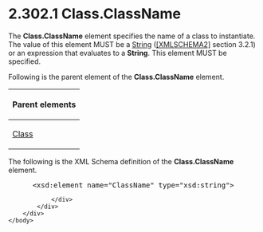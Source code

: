 <html dir="LTR" xmlns:mshelp="http://msdn.microsoft.com/mshelp" xmlns:ddue="http://ddue.schemas.microsoft.com/authoring/2003/5" xmlns:xlink="http://www.w3.org/1999/xlink" xmlns:tool="http://www.microsoft.com/tooltip">
    <head>
        <meta http-equiv="Content-Type" content="text/html; CHARSET=utf-8"></meta>
        <meta name="save" content="history"></meta>
        <title>2.302.1 Class.ClassName</title>
        <xml>
            <mshelp:toctitle title="2.302.1 Class.ClassName"></mshelp:toctitle>
            <mshelp:rltitle title="[MS-RDL]: Class.ClassName"></mshelp:rltitle>
            <mshelp:keyword index="A" term="b14aa583-d27c-4f2e-9c16-2fdce4781ee7"></mshelp:keyword>
            <mshelp:attr name="DCSext.ContentType" value="open specification"></mshelp:attr>
            <mshelp:attr name="AssetID" value="b14aa583-d27c-4f2e-9c16-2fdce4781ee7"></mshelp:attr>
            <mshelp:attr name="TopicType" value="kbRef"></mshelp:attr>
            <mshelp:attr name="DCSext.Title" value="[MS-RDL]: Class.ClassName" />
        </xml>
    </head>
    <body>
        <div id="header">
            <h1 class="heading">2.302.1 Class.ClassName</h1>
        </div>
        <div id="mainSection">
            <div id="mainBody">
                <div id="allHistory" class="saveHistory"></div>
                <div id="sectionSection0" class="section" name="collapseableSection">
                    

<p>The <b>Class.ClassName</b> element specifies the name of a
class to instantiate. The value of this element MUST be a <a href="1ed81ef3-a683-45e3-aaad-bd2bbe71bc3d.html">String</a> (<a href="https://go.microsoft.com/fwlink/?LinkId=90610">[XMLSCHEMA2]</a> section
3.2.1) or an expression that evaluates to a <b>String</b>. This element MUST be
specified.</p>

<p>Following is the parent element of the <b>Class.ClassName</b>
element.</p>

<table>
 <thead>
  <tr>
   <th>
   <p>Parent elements</p>
   </th>
  </tr>
 </thead>
 <tr>
  <td>
  <p><a href="00cfea25-47db-42cb-be6d-0ad1444d606c.html">Class</a></p>
  </td>
 </tr>
</table>

<p>The following is the XML Schema definition of the <b>Class.ClassName</b>
element.</p>

<dl>
<dd>
<div><pre> &lt;xsd:element name=&quot;ClassName&quot; type=&quot;xsd:string&quot;&gt;
</pre></div>
</dd></dl>


                </div>
            </div>
        </div>
    </body>
</html>